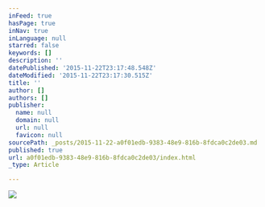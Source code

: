 ```yaml
---
inFeed: true
hasPage: true
inNav: true
inLanguage: null
starred: false
keywords: []
description: ''
datePublished: '2015-11-22T23:17:48.548Z'
dateModified: '2015-11-22T23:17:30.515Z'
title: ''
author: []
authors: []
publisher:
  name: null
  domain: null
  url: null
  favicon: null
sourcePath: _posts/2015-11-22-a0f01edb-9383-48e9-816b-8fdca0c2de03.md
published: true
url: a0f01edb-9383-48e9-816b-8fdca0c2de03/index.html
_type: Article

---
```

![](https://the-grid-user-content.s3-us-west-2.amazonaws.com/00a62cec-5136-48ea-8b1d-0c9661a08bfd.jpg)